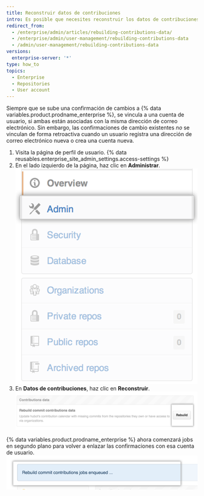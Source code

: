 ```yaml
---
title: Reconstruir datos de contribuciones
intro: Es posible que necesites reconstruir los datos de contribuciones para vincular las confirmaciones de cambios a una cuenta de usuario.
redirect_from:
  - /enterprise/admin/articles/rebuilding-contributions-data/
  - /enterprise/admin/user-management/rebuilding-contributions-data
  - /admin/user-management/rebuilding-contributions-data
versions:
  enterprise-server: '*'
type: how_to
topics:
  - Enterprise
  - Repositories
  - User account
---
```


Siempre que se sube una confirmación de cambios a {% data variables.product.prodname_enterprise %}, se vincula a una cuenta de usuario, si ambas están asociadas con la misma dirección de correo electrónico. Sin embargo, las confirmaciones de cambio existentes *no* se vinculan de forma retroactiva cuando un usuario registra una dirección de correo electrónico nueva o crea una cuenta nueva.

1. Visita la página de perfil de usuario.
{% data reusables.enterprise_site_admin_settings.access-settings %}
3. En el lado izquierdo de la página, haz clic en **Administrar**. ![Pestaña Administrar](/assets/images/enterprise/site-admin-settings/admin-tab.png)
4. En **Datos de contribuciones**, haz clic en **Reconstruir**. ![Botón Reconstruir](/assets/images/enterprise/site-admin-settings/rebuild-button.png)

{% data variables.product.prodname_enterprise %} ahora comenzará jobs en segundo plano para volver a enlazar las confirmaciones con esa cuenta de usuario.
  ![Trabajos de reconstrucción en cola](/assets/images/enterprise/site-admin-settings/rebuild-jobs.png)
